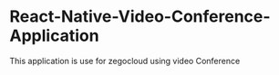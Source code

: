 # React-Native-Video-Conference-Application
This application is use for zegocloud using video Conference
